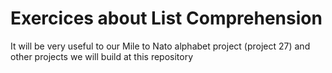 # Exercices about List Comprehension

It will be very useful to our Mile to Nato alphabet project (project 27) and other projects we will build at this repository